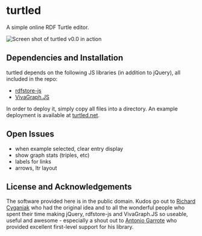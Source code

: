 # turtled

A simple online RDF Turtle editor.

![Screen shot of turtled v0.0 in action](https://github.com/mhausenblas/turtled/raw/master/doc/turtled-screen-shot-v00.png "Screen shot of turtled v0.0 in action")

## Dependencies and Installation

turtled depends on the following JS libraries (in addition to jQuery), all included in the repo:

* [rdfstore-js](https://github.com/antoniogarrote/rdfstore-js)
* [VivaGraph.JS](https://github.com/anvaka/VivaGraphJS)

In order to deploy it, simply copy all files into a directory. An example deployment is available at [turtled.net](http://turtled.net/).

## Open Issues

* when example selected, clear entry display
* show graph stats (triples, etc)
* labels for links
* arrows, ltr layout

## License and Acknowledgements

The software provided here is in the public domain. Kudos go out to [Richard Cyganiak](https://github.com/cygri) who had the original idea and to all the wonderful people who spent their time making jQuery, rdfstore-js and VivaGraph.JS so useable, useful and awesome - especially a shout out to [Antonio Garrote](https://github.com/antoniogarrote) who provided excellent first-level support for his library.